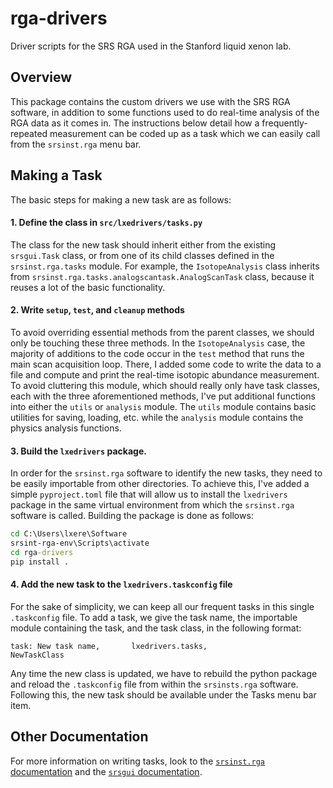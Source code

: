 # rga-drivers
Driver scripts for the SRS RGA used in the Stanford liquid xenon lab.

## Overview
This package contains the custom drivers we use with the SRS RGA software, in addition to some functions used to do real-time analysis of the RGA data as it comes in. The instructions below detail how a frequently-repeated measurement can be coded up as a task which we can easily call from the `srsinst.rga` menu bar.

## Making a Task
The basic steps for making a new task are as follows:
#### 1. Define the class in `src/lxedrivers/tasks.py`
The class for the new task should inherit either from the existing `srsgui.Task` class, or from one of its child classes defined in the `srsinst.rga.tasks` module. For example, the `IsotopeAnalysis` class inherits from `srsinst.rga.tasks.analogscantask.AnalogScanTask` class, because it reuses a lot of the basic functionality.
#### 2. Write `setup`, `test`, and `cleanup` methods
To avoid overriding essential methods from the parent classes, we should only be touching these three methods. In the `IsotopeAnalysis` case, the majority of additions to the code occur in the `test` method that runs the main scan acquisition loop. There, I added some code to write the data to a file and compute and print the real-time isotopic abundance measurement. To avoid cluttering this module, which should really only have task classes, each with the three aforementioned methods, I've put additional functions into either the `utils` or `analysis` module. The `utils` module contains basic utilities for saving, loading, etc. while the `analysis` module contains the physics analysis functions.
#### 3. Build the `lxedrivers` package.
In order for the `srsinst.rga` software to identify the new tasks, they need to be easily importable from other directories. To achieve this, I've added a simple `pyproject.toml` file that will allow us to install the `lxedrivers` package in the same virtual environment from which the `srsinst.rga` software is called. Building the package is done as follows:
```cmd
cd C:\Users\lxere\Software
srsint-rga-env\Scripts\activate
cd rga-drivers
pip install .
```
#### 4. Add the new task to the `lxedrivers.taskconfig` file
For the sake of simplicity, we can keep all our frequent tasks in this single `.taskconfig` file. To add a task, we give the task name, the importable module containing the task, and the task class, in the following format:
```
task: New task name,       lxedrivers.tasks,				  NewTaskClass
```
Any time the new class is updated, we have to rebuild the python package and reload the `.taskconfig` file from within the `srsinsts.rga` software. Following this, the new task should be available under the Tasks menu bar item.

## Other Documentation
For more information on writing tasks, look to the [`srsinst.rga` documentation](https://thinksrs.github.io/srsinst.rga/index.html) and the [`srsgui` documentation](https://thinksrs.github.io/srsgui/index.html).
